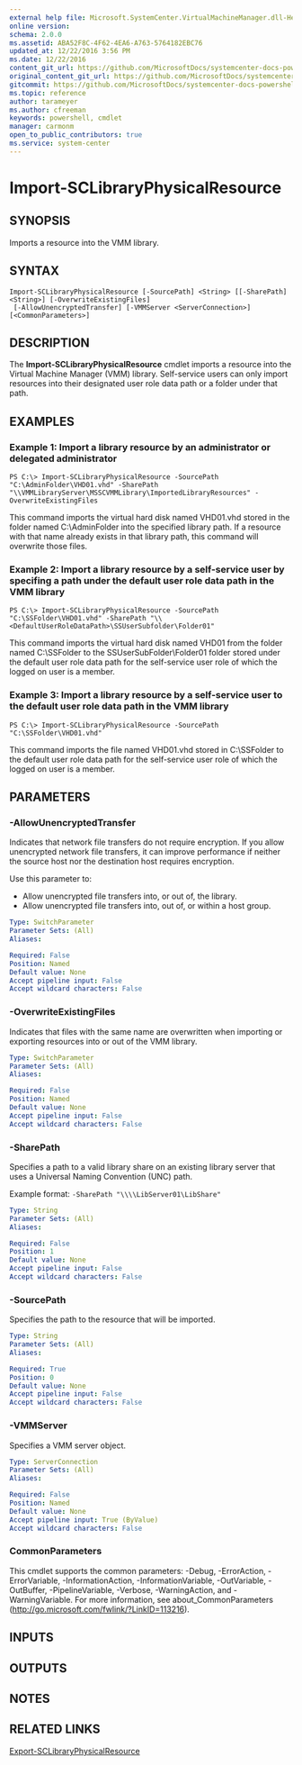 ```yaml
---
external help file: Microsoft.SystemCenter.VirtualMachineManager.dll-Help.xml
online version: 
schema: 2.0.0
ms.assetid: ABA52F8C-4F62-4EA6-A763-5764182EBC76
updated_at: 12/22/2016 3:56 PM
ms.date: 12/22/2016
content_git_url: https://github.com/MicrosoftDocs/systemcenter-docs-powershell/blob/master/systemcenter-cmdlets/SystemCenter2016/VirtualMachineManager/vlatest/Import-SCLibraryPhysicalResource.md
original_content_git_url: https://github.com/MicrosoftDocs/systemcenter-docs-powershell/blob/master/systemcenter-cmdlets/SystemCenter2016/VirtualMachineManager/vlatest/Import-SCLibraryPhysicalResource.md
gitcommit: https://github.com/MicrosoftDocs/systemcenter-docs-powershell/blob/96e5647587661652225fbdd2c797cd4d59d542bc/systemcenter-cmdlets/SystemCenter2016/VirtualMachineManager/vlatest/Import-SCLibraryPhysicalResource.md
ms.topic: reference
author: tarameyer
ms.author: cfreeman
keywords: powershell, cmdlet
manager: carmonm
open_to_public_contributors: true
ms.service: system-center
---
```


# Import-SCLibraryPhysicalResource

## SYNOPSIS
Imports a resource into the VMM library.

## SYNTAX

```
Import-SCLibraryPhysicalResource [-SourcePath] <String> [[-SharePath] <String>] [-OverwriteExistingFiles]
 [-AllowUnencryptedTransfer] [-VMMServer <ServerConnection>] [<CommonParameters>]
```

## DESCRIPTION
The **Import-SCLibraryPhysicalResource** cmdlet imports a resource into the Virtual Machine Manager (VMM) library.
Self-service users can only import resources into their designated user role data path or a folder under that path.

## EXAMPLES

### Example 1: Import a library resource by an administrator or delegated administrator
```
PS C:\> Import-SCLibraryPhysicalResource -SourcePath "C:\AdminFolder\VHD01.vhd" -SharePath "\\VMMLibraryServer\MSSCVMMLibrary\ImportedLibraryResources" -OverwriteExistingFiles
```

This command imports the virtual hard disk named VHD01.vhd stored in the folder named C:\AdminFolder into the specified library path.
If a resource with that name already exists in that library path, this command will overwrite those files.

### Example 2: Import a library resource by a self-service user by specifing a path under the default user role data path in the VMM library
```
PS C:\> Import-SCLibraryPhysicalResource -SourcePath "C:\SSFolder\VHD01.vhd" -SharePath "\\<DefaultUserRoleDataPath>\SSUserSubfolder\Folder01"
```

This command imports the virtual hard disk named VHD01 from the folder named C:\SSFolder to the SSUserSubFolder\Folder01 folder stored under the default user role data path for the self-service user role of which the logged on user is a member.

### Example 3: Import a library resource by a self-service user to the default user role data path in the VMM library
```
PS C:\> Import-SCLibraryPhysicalResource -SourcePath "C:\SSFolder\VHD01.vhd"
```

This command imports the file named VHD01.vhd stored in C:\SSFolder to the default user role data path for the self-service user role of which the logged on user is a member.

## PARAMETERS

### -AllowUnencryptedTransfer
Indicates that network file transfers do not require encryption.
If you allow unencrypted network file transfers, it can improve performance if neither the source host nor the destination host requires encryption.

Use this parameter to: 

- Allow unencrypted file transfers into, or out of, the library. 
- Allow unencrypted file transfers into, out of, or within a host group.

```yaml
Type: SwitchParameter
Parameter Sets: (All)
Aliases: 

Required: False
Position: Named
Default value: None
Accept pipeline input: False
Accept wildcard characters: False
```

### -OverwriteExistingFiles
Indicates that files with the same name are overwritten when importing or exporting resources into or out of the VMM library.

```yaml
Type: SwitchParameter
Parameter Sets: (All)
Aliases: 

Required: False
Position: Named
Default value: None
Accept pipeline input: False
Accept wildcard characters: False
```

### -SharePath
Specifies a path to a valid library share on an existing library server that uses a Universal Naming Convention (UNC) path. 



Example format: `-SharePath "\\\\LibServer01\LibShare"`

```yaml
Type: String
Parameter Sets: (All)
Aliases: 

Required: False
Position: 1
Default value: None
Accept pipeline input: False
Accept wildcard characters: False
```

### -SourcePath
Specifies the path to the resource that will be imported.

```yaml
Type: String
Parameter Sets: (All)
Aliases: 

Required: True
Position: 0
Default value: None
Accept pipeline input: False
Accept wildcard characters: False
```

### -VMMServer
Specifies a VMM server object.

```yaml
Type: ServerConnection
Parameter Sets: (All)
Aliases: 

Required: False
Position: Named
Default value: None
Accept pipeline input: True (ByValue)
Accept wildcard characters: False
```

### CommonParameters
This cmdlet supports the common parameters: -Debug, -ErrorAction, -ErrorVariable, -InformationAction, -InformationVariable, -OutVariable, -OutBuffer, -PipelineVariable, -Verbose, -WarningAction, and -WarningVariable. For more information, see about_CommonParameters (http://go.microsoft.com/fwlink/?LinkID=113216).

## INPUTS

## OUTPUTS

## NOTES

## RELATED LINKS

[Export-SCLibraryPhysicalResource](xref:SystemCenter2016/VirtualMachineManager/vlatest/Export-SCLibraryPhysicalResource.md)

